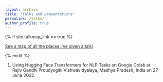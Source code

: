 ```yaml
---
layout: archive
title: "Talks and presentations"
permalink: /talks/
author_profile: true
---
```


{% if site.talkmap_link == true %}

<p style="text-decoration:underline;"><a href="/talkmap.html">See a map of all the places I've given a talk!</a></p>

{% endif %}

<!-- {% for post in site.talks reversed %}
  {% include archive-single-talk.html %}
{% endfor %} -->

1. Using Hugging Face Transformers for NLP Tasks on Google Colab at Rajiv Gandhi Proudyogiki Vishwavidyalaya, Madhya Pradesh, India on 27 June 2022.
